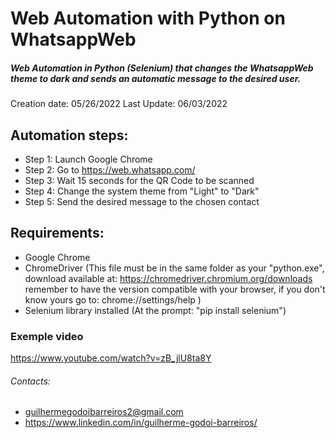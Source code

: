 # Web Automation with Python on WhatsappWeb
##### Web Automation in Python (Selenium) that changes the WhatsappWeb theme to dark and sends an automatic message to the desired user.
Creation date: 05/26/2022
Last Update:   06/03/2022

## Automation steps:

- Step 1: Launch Google Chrome
- Step 2: Go to https://web.whatsapp.com/
- Step 3: Wait 15 seconds for the QR Code to be scanned
- Step 4: Change the system theme from "Light" to "Dark"
- Step 5: Send the desired message to the chosen contact

## Requirements:
- Google Chrome
- ChromeDriver (This file must be in the same folder as your "python.exe", download available at: https://chromedriver.chromium.org/downloads remember to have the version compatible with your browser, if you don't know yours go to: chrome://settings/help )
- Selenium library installed (At the prompt: "pip install selenium")

### Exemple video
https://www.youtube.com/watch?v=zB_jlU8ta8Y

###### Contacts:
- guilhermegodoibarreiros2@gmail.com
- https://www.linkedin.com/in/guilherme-godoi-barreiros/
